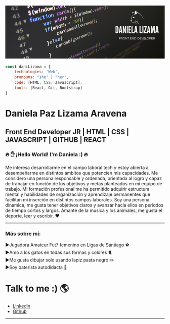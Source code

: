 ![banner](/daniela%20L.%20aravena%20front%20end%20developer.png)


``` js 
const daniLizama = {
    technologies: 'Web',
    pronouns: "she" | "her",
    code: [HTML, CSS, Javascript],
    tools: [React, Git, Bootstrap]
}
```
# Daniela Paz Lizama Aravena
## Front End Developer JR | HTML | CSS | JAVASCRIPT | GITHUB | REACT

### :fire: :hand: ¡Hello World! I'm Daniela :)  :fire:

Me interesa desarrollarme en el campo laboral tech y estoy abierta a desempeñarme en distintos ámbitos que potencien mis capacidades. Me considero una persona responsable y ordenada, orientada al logro y capaz de 
trabajar en función de los objetivos y metas planteados en mi equipo de trabajo.
Mi formación profesional me ha permitido adquirir estructura mental y habilidades de organización y aprendizaje permanentes que facilitan mi inserción en distintos campos laborales.
Soy una persona dinamica, me gusta tener objetivos claros y avanzar hacia ellos en periodos de tiempo cortos y largos. Amante de la musica y los animales, me gusta el deporte, leer y escribir. :heart:

--------

### Más sobre mí:
 :arrow_forward:Jugadora Amateur Fut7 femenino en Ligas de Santiago  :soccer:<br>:arrow_forward:Amo a los gatos en todas sus formas y colores :cat2:<br>:arrow_forward:Me gusta dibujar solo usando lapiz pasta negro :pencil2:<br>:arrow_forward:Soy baterista autodidacta :musical_note: <br>

# Talk to me :) :earth_americas:


- [Linkedin](https://www.linkedin.com/in/danielalizamaaravenadv/)
- [Github](https://github.com/Seabird15)

-------
